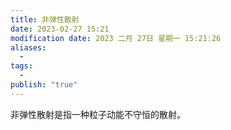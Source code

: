 ```yaml
---
title: 非弹性散射
date: 2023-02-27 15:21
modification date: 2023 二月 27日 星期一 15:21:26
aliases:
  - 
tags:
  - 
publish: "true"
---
```


非弹性散射是指一种粒子动能不守恒的散射。